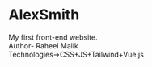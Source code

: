 # AlexSmith
My first front-end website.
<br>
Author- Raheel Malik
<br>
Technologies->CSS+JS+Tailwind+Vue.js
